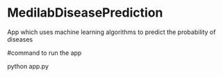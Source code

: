 # MedilabDiseasePrediction
App which uses machine learning algorithms to predict the probability of diseases

#command to run the app

python app.py
